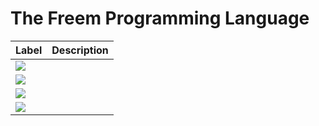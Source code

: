 # The Freem Programming Language

| Label                                                                                               | Description |
|:----------------------------------------------------------------------------------------------------|:------------|
|<img src="https://img.shields.io/badge/Freem-official-yellow?link=https://github.com/freemlang">     ||
|<img src="https://img.shields.io/badge/Freem-stable-green?link=https://github.com/freemlang">        ||
|<img src="https://img.shields.io/badge/Freem-beta-blue?link=https://github.com/freemlang">           ||
|<img src="https://img.shields.io/badge/Freem-deprecated-lightgray?link=https://github.com/freemlang">||
